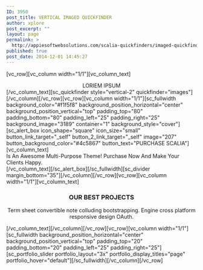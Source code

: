 ```yaml
---
ID: 3950
post_title: VERTICAL IMAGED QUICKFINDER
author: xplore
post_excerpt: ""
layout: page
permalink: >
  http://appiesoftwebsolutions.com/scalia-quickfinders/imaged-quickfinders/images/
published: true
post_date: 2014-12-01 14:45:27
---
```

[vc_row][vc_column width="1/1"][vc_column_text]
<div class="title-h3" style="text-align: center;">LORIEM IPSUM</div>
[/vc_column_text][sc_quickfinder style="vertical-2" quickfinder="images"][/vc_column][/vc_row][vc_row][vc_column width="1/1"][sc_fullwidth background_color="#f1f5f8" background_position_horizontal="center" background_position_vertical="top" padding_top="80" padding_bottom="80" padding_left="25" padding_right="25" background_image="3189" container="1" background_style="cover"][sc_alert_box icon_shape="square" icon_size="small" button_link_target="_self" button_2_link_target="_self" image="207" button_background_color="#4c5867" button_text="PURCHASE SCALIA"][vc_column_text]
<div class="styled-subtitle">Is An Awesome Multi-Purpose Theme! Purchase Now And Make Your Clients Happy.</div>
[/vc_column_text][/sc_alert_box][/sc_fullwidth][sc_divider margin_bottom="35"][/vc_column][/vc_row][vc_row][vc_column width="1/1"][vc_column_text]
<h3 style="text-align: center;">OUR BEST PROJECTS</h3>
<p style="text-align: center;">Term sheet convertible note colluding bootstrapping. Engine cross platform responsive design OAuth.</p>
[/vc_column_text][/vc_column][/vc_row][vc_row][vc_column width="1/1"][sc_fullwidth background_position_horizontal="center" background_position_vertical="top" padding_top="20" padding_bottom="20" padding_left="25" padding_right="25"][sc_portfolio_slider portfolio_layout="3x" portfolio_display_titles="page" portfolio_hover="default"][/sc_fullwidth][/vc_column][/vc_row]